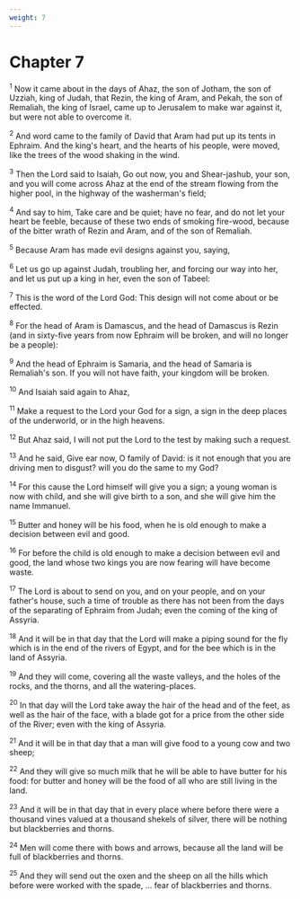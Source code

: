 ```yaml
---
weight: 7
---
```


# Chapter 7

<sup>1</sup> Now it came about in the days of Ahaz, the son of Jotham, the son of Uzziah, king of Judah, that Rezin, the king of Aram, and Pekah, the son of Remaliah, the king of Israel, came up to Jerusalem to make war against it, but were not able to overcome it. 

<sup>2</sup> And word came to the family of David that Aram had put up its tents in Ephraim. And the king's heart, and the hearts of his people, were moved, like the trees of the wood shaking in the wind. 

<sup>3</sup> Then the Lord said to Isaiah, Go out now, you and Shear-jashub, your son, and you will come across Ahaz at the end of the stream flowing from the higher pool, in the highway of the washerman's field; 

<sup>4</sup> And say to him, Take care and be quiet; have no fear, and do not let your heart be feeble, because of these two ends of smoking fire-wood, because of the bitter wrath of Rezin and Aram, and of the son of Remaliah. 

<sup>5</sup> Because Aram has made evil designs against you, saying, 

<sup>6</sup> Let us go up against Judah, troubling her, and forcing our way into her, and let us put up a king in her, even the son of Tabeel: 

<sup>7</sup> This is the word of the Lord God: This design will not come about or be effected. 

<sup>8</sup> For the head of Aram is Damascus, and the head of Damascus is Rezin (and in sixty-five years from now Ephraim will be broken, and will no longer be a people): 

<sup>9</sup> And the head of Ephraim is Samaria, and the head of Samaria is Remaliah's son. If you will not have faith, your kingdom will be broken. 

<sup>10</sup> And Isaiah said again to Ahaz, 

<sup>11</sup> Make a request to the Lord your God for a sign, a sign in the deep places of the underworld, or in the high heavens. 

<sup>12</sup> But Ahaz said, I will not put the Lord to the test by making such a request. 

<sup>13</sup> And he said, Give ear now, O family of David: is it not enough that you are driving men to disgust? will you do the same to my God? 

<sup>14</sup> For this cause the Lord himself will give you a sign; a young woman is now with child, and she will give birth to a son, and she will give him the name Immanuel. 

<sup>15</sup> Butter and honey will be his food, when he is old enough to make a decision between evil and good. 

<sup>16</sup> For before the child is old enough to make a decision between evil and good, the land whose two kings you are now fearing will have become waste. 

<sup>17</sup> The Lord is about to send on you, and on your people, and on your father's house, such a time of trouble as there has not been from the days of the separating of Ephraim from Judah; even the coming of the king of Assyria. 

<sup>18</sup> And it will be in that day that the Lord will make a piping sound for the fly which is in the end of the rivers of Egypt, and for the bee which is in the land of Assyria. 

<sup>19</sup> And they will come, covering all the waste valleys, and the holes of the rocks, and the thorns, and all the watering-places. 

<sup>20</sup> In that day will the Lord take away the hair of the head and of the feet, as well as the hair of the face, with a blade got for a price from the other side of the River; even with the king of Assyria. 

<sup>21</sup> And it will be in that day that a man will give food to a young cow and two sheep; 

<sup>22</sup> And they will give so much milk that he will be able to have butter for his food: for butter and honey will be the food of all who are still living in the land. 

<sup>23</sup> And it will be in that day that in every place where before there were a thousand vines valued at a thousand shekels of silver, there will be nothing but blackberries and thorns. 

<sup>24</sup> Men will come there with bows and arrows, because all the land will be full of blackberries and thorns. 

<sup>25</sup> And they will send out the oxen and the sheep on all the hills which before were worked with the spade, ... fear of blackberries and thorns. 


